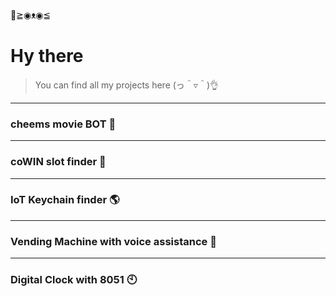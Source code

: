 👋≧◉ᴥ◉≦
# Hy there
> You can find all my projects here (っ＾▿＾)👌

---
### cheems movie BOT 🤖
---
### coWIN slot finder 💉
---
### IoT Keychain finder 🌎
---
### Vending Machine with voice assistance 🎤
---
### Digital Clock with 8051 :clock10:


